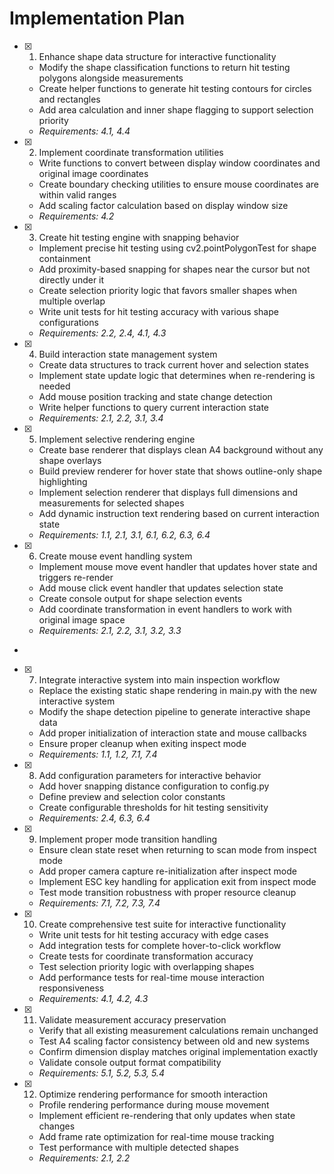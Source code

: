 # Implementation Plan

- [x] 1. Enhance shape data structure for interactive functionality





  - Modify the shape classification functions to return hit testing polygons alongside measurements
  - Create helper functions to generate hit testing contours for circles and rectangles
  - Add area calculation and inner shape flagging to support selection priority
  - _Requirements: 4.1, 4.4_

- [x] 2. Implement coordinate transformation utilities





  - Write functions to convert between display window coordinates and original image coordinates
  - Create boundary checking utilities to ensure mouse coordinates are within valid ranges
  - Add scaling factor calculation based on display window size
  - _Requirements: 4.2_

- [x] 3. Create hit testing engine with snapping behavior





  - Implement precise hit testing using cv2.pointPolygonTest for shape containment
  - Add proximity-based snapping for shapes near the cursor but not directly under it
  - Create selection priority logic that favors smaller shapes when multiple overlap
  - Write unit tests for hit testing accuracy with various shape configurations
  - _Requirements: 2.2, 2.4, 4.1, 4.3_

- [x] 4. Build interaction state management system





  - Create data structures to track current hover and selection states
  - Implement state update logic that determines when re-rendering is needed
  - Add mouse position tracking and state change detection
  - Write helper functions to query current interaction state
  - _Requirements: 2.1, 2.2, 3.1, 3.4_

- [x] 5. Implement selective rendering engine





  - Create base renderer that displays clean A4 background without any shape overlays
  - Build preview renderer for hover state that shows outline-only shape highlighting
  - Implement selection renderer that displays full dimensions and measurements for selected shapes
  - Add dynamic instruction text rendering based on current interaction state
  - _Requirements: 1.1, 2.1, 3.1, 6.1, 6.2, 6.3, 6.4_

- [x] 6. Create mouse event handling system






  - Implement mouse move event handler that updates hover state and triggers re-render
  - Add mouse click event handler that updates selection state
  - Create console output for shape selection events
  - Add coordinate transformation in event handlers to work with original image space
  - _Requirements: 2.1, 2.2, 3.1, 3.2, 3.3_
-

- [x] 7. Integrate interactive system into main inspection workflow





  - Replace the existing static shape rendering in main.py with the new interactive system
  - Modify the shape detection pipeline to generate interactive shape data
  - Add proper initialization of interaction state and mouse callbacks
  - Ensure proper cleanup when exiting inspect mode
  - _Requirements: 1.1, 1.2, 7.1, 7.4_


- [x] 8. Add configuration parameters for interactive behavior






  - Add hover snapping distance configuration to config.py
  - Define preview and selection color constants
  - Create configurable thresholds for hit testing sensitivity
  - _Requirements: 2.4, 6.3, 6.4_



- [x] 9. Implement proper mode transition handling





  - Ensure clean state reset when returning to scan mode from inspect mode
  - Add proper camera capture re-initialization after inspect mode
  - Implement ESC key handling for application exit from inspect mode
  - Test mode transition robustness with proper resource cleanup
  - _Requirements: 7.1, 7.2, 7.3, 7.4_


- [x] 10. Create comprehensive test suite for interactive functionality




  - Write unit tests for hit testing accuracy with edge cases
  - Add integration tests for complete hover-to-click workflow
  - Create tests for coordinate transformation accuracy
  - Test selection priority logic with overlapping shapes
  - Add performance tests for real-time mouse interaction responsiveness
  - _Requirements: 4.1, 4.2, 4.3_


- [x] 11. Validate measurement accuracy preservation






  - Verify that all existing measurement calculations remain unchanged
  - Test A4 scaling factor consistency between old and new systems
  - Confirm dimension display matches original implementation exactly
  - Validate console output format compatibility
  - _Requirements: 5.1, 5.2, 5.3, 5.4_


- [x] 12. Optimize rendering performance for smooth interaction






  - Profile rendering performance during mouse movement
  - Implement efficient re-rendering that only updates when state changes
  - Add frame rate optimization for real-time mouse tracking
  - Test performance with multiple detected shapes
  - _Requirements: 2.1, 2.2_
